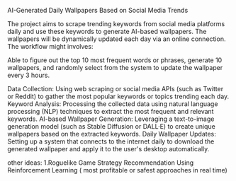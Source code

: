 AI-Generated Daily Wallpapers Based on Social Media Trends

The project aims to scrape trending keywords from social media platforms daily and use these keywords to generate AI-based wallpapers. The wallpapers will be dynamically updated each day via an online connection. The workflow might involves:

Able to figure out the top 10 most frequent words or phrases, generate 10 wallpapers, and randomly select from the system to update the wallpaper every 3 hours.

Data Collection: Using web scraping or social media APIs (such as Twitter or Reddit) to gather the most popular keywords or topics trending each day.
Keyword Analysis: Processing the collected data using natural language processing (NLP) techniques to extract the most frequent and relevant keywords.
AI-based Wallpaper Generation: Leveraging a text-to-image generation model (such as Stable Diffusion or DALL·E) to create unique wallpapers based on the extracted keywords.
Daily Wallpaper Updates: Setting up a system that connects to the internet daily to download the generated wallpaper and apply it to the user's desktop automatically.





other ideas:
1.Roguelike Game Strategy Recommendation Using Reinforcement Learning ( most profitable or safest approaches in real time)
